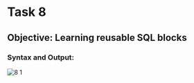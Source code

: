 # Task 8
##  Objective: Learning reusable SQL blocks

### Syntax and Output:
![8 1](https://github.com/user-attachments/assets/b53b336c-d9ab-4b37-96c2-e46158b139cd)

